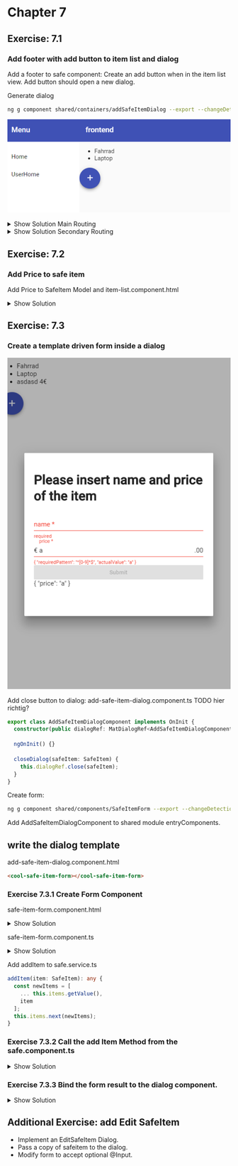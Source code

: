 # Chapter 7

## Exercise: 7.1

### Add footer with add button to item list and dialog

Add a footer to safe component:
Create an add button when in the item list view.
Add button should open a new dialog.

Generate dialog

```bash
ng g component shared/containers/addSafeItemDialog --export --changeDetection OnPush
```

![71](screenshots/71.PNG)

<details><summary>Show Solution Main Routing</summary>
  
- item-list.component.html

```html
<cool-header-with-sidenav>
  <ng-container navlist>
    <mat-nav-list>
      <a mat-list-item routerLink="/home" routerLinkActive="active">Home</a>
      <mat-divider></mat-divider>
      <a mat-list-item routerLink="../" routerLinkActive="active">Back to Safes</a>
    </mat-nav-list>
  </ng-container>
  <!-- Content -->
  <ng-container body>
    <header>
      <h4 mat-subheader>Items</h4>
      <button mat-mini-fab color="primary" (click)="onAddSafeItem($event)">
        <mat-icon aria-label="Example icon-button with a add icon">add</mat-icon>
      </button>
    </header>
    <mat-list>
      <mat-list-item *ngFor="let item of items">{{ item?.name }}</mat-list-item>
    </mat-list>
  </ng-container>
  <!---->
</cool-header-with-sidenav>

```

item-list.component.scss

```css
header {
  display: flex;
  flex-direction: row;
  align-items: center;
}

```

```typescript
 
```
  
</details>
<details><summary>Show Solution Secondary Routing</summary>

safe.component.html

```html
<footer>
  <button mat-fab color="primary" (click)="onAddSafeItem($event)" >
     <mat-icon aria-label="Example icon-button with a add icon">add</mat-icon>
  </button>
</footer>
```

safe.component.scss

```css
:host {
  display: flex;
  flex-direction: column;
}

cool-item-list {
  flex: 1;
}
```

safe.component.ts

```typescript
  ...
  constructor(
    private activatedRoute: ActivatedRoute,
    private service: SafeService,
    private dialog: MatDialog,
  ) { }

  ...

  onAddSafeItem(event) {
    const dialogRef = this.dialog.open(AddSafeItemDialogComponent, {
      height: '400px',
      width: '600px',
    });
  }
```

</details>

## Exercise: 7.2

### Add Price to safe item

Add Price to SafeItem Model and item-list.component.html

<details><summary>Show Solution </summary>

- item-list.component.html (short)

```html
<ng-container body>
    <header>
      <h4 mat-subheader>Items</h4>
      <button mat-mini-fab color="primary" (click)="onAddSafeItem($event)">
        <mat-icon aria-label="Example icon-button with a add icon">add</mat-icon>
      </button>
    </header>
    <mat-list>
      <mat-list-item *ngFor="let item of items">
        <p matLine>{{ item?.name }}</p>
        <p matLine>{{ item?.price }}€</p>
      </mat-list-item>
    </mat-list>
  </ng-container>
```

</details>

## Exercise: 7.3

### Create a template driven form inside a dialog

![73](screenshots/73.PNG)

Add close button to dialog:
add-safe-item-dialog.component.ts TODO hier richtig?

```typescript
export class AddSafeItemDialogComponent implements OnInit {
  constructor(public dialogRef: MatDialogRef<AddSafeItemDialogComponent>) {}

  ngOnInit() {}

  closeDialog(safeItem: SafeItem) {
    this.dialogRef.close(safeItem);
  }
}
```

Create form:

```bash
ng g component shared/components/SafeItemForm --export --changeDetection OnPush
```

Add AddSafeItemDialogComponent to shared module entryComponents.

## write the dialog template

add-safe-item-dialog.component.html

```html
<cool-safe-item-form></cool-safe-item-form>
```

### Exercise 7.3.1 Create Form Component

safe-item-form.component.html

<details><summary>Show Solution</summary>
<p>

```html
<h1>Please insert name and price of the item</h1>
<form (ngSubmit)="onSubmit()" #safeitemForm="ngForm">
  <div>
    <mat-form-field>
      <input autocomplete="section-item name" #name="ngModel" matInput placeholder="name" required aria-required="true" [(ngModel)]="model.name" type="text"
        name="name" class="form-control" id="name">
      <mat-error *ngIf="(name.invalid || !name.pristine) && name.getError('required')">required</mat-error>
    </mat-form-field>
    <mat-form-field>
      <input autocomplete="section-item price" #price="ngModel" matInput required placeholder="price" pattern="[0-9]*" aria-required="true" [(ngModel)]="model.price"
        type="text" name="price" class="form-control" id="price">
      <span matPrefix>€&nbsp;</span>
      <span matSuffix>.00</span>
      <mat-error *ngIf="(price.invalid || !price.pristine) && price.getError('required')">required</mat-error>
      <mat-error *ngIf="price.invalid || !price.pristine ">{{price.getError('pattern') | json}}</mat-error>
    </mat-form-field>
    <button [disabled]="!safeitemForm.form.valid" mat-raised-button color="primary" type="submit">Submit</button>
  </div>
  {{ model | json }}
</form>
```

</p>
</details>

safe-item-form.component.ts

<details><summary>Show Solution</summary>
<p>

```typescript
import {
  Component,
  EventEmitter,
  OnInit,
  ChangeDetectionStrategy,
  Input,
  Output
} from "@angular/core";
import { SafeItem } from "src/app/core";

@Component({
  selector: "cool-safe-item-form",
  templateUrl: "./safe-item-form.component.html",
  styleUrls: ["./safe-item-form.component.scss"],
  changeDetection: ChangeDetectionStrategy.OnPush
})
export class SafeItemFormComponent implements OnInit {
  @Output()
  result: EventEmitter<SafeItem> = new EventEmitter();
  model = <SafeItem>{};

  constructor() {}

  ngOnInit() {}

  onSubmit() {
    this.result.emit(this.model);
  }

  // TODO: Remove this when we're done
  get diagnostic() {
    return JSON.stringify(this.model);
  }
}
```

</p>
</details>

Add addItem to safe.service.ts

```typescript
addItem(item: SafeItem): any {
  const newItems = [
    ... this.items.getValue(),
    item
  ];
  this.items.next(newItems);
}
```

### Exercise 7.3.2 Call the add Item Method from the safe.component.ts

<details><summary>Show Solution</summary>
<p>

safe.component.ts

```typescript
onAddSafeItem(event) {
  const dialogRef = this.dialog.open(AddSafeItemDialogComponent, {
    height: '400px',
    width: '600px',
  });
  dialogRef.afterClosed().subscribe(result => {
    console.log(`Dialog result: ${result}`);
    if (result) {
      this.service.addItem(result);
    }
  });
}
```

</p>
</details>

### Exercise 7.3.3 Bind the form result to the dialog component.

<details><summary>Show Solution</summary>
<p>

add-safe-item-dialog.component.html

```html
<cool-safe-item-form (result)="closeDialog($event)"></cool-safe-item-form>
```

</p>
</details>

## Additional Exercise: add Edit SafeItem

- Implement an EditSafeItem Dialog.
- Pass a copy of safeitem to the dialog.
- Modify form to accept optional @Input.
